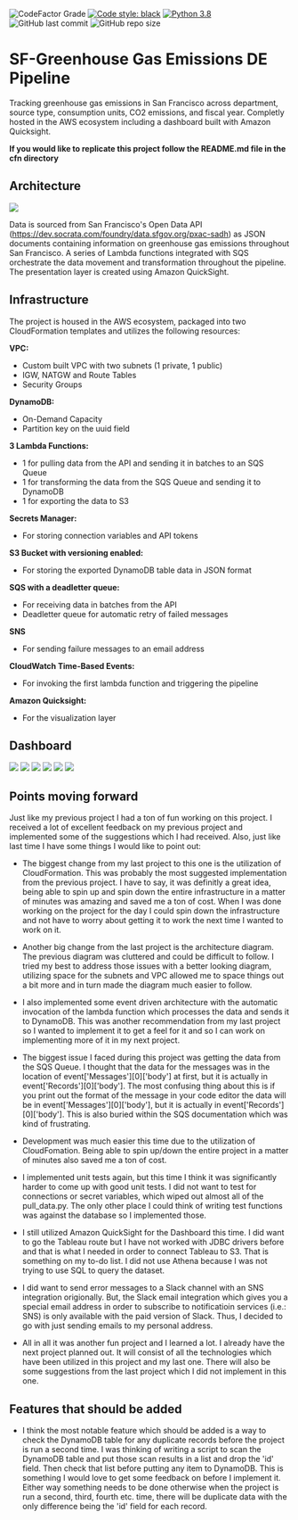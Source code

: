 ![CodeFactor Grade](https://img.shields.io/codefactor/grade/github/dylanzenner/greenhouse_gas_emissions_de_pipeline)
[![Code style: black](https://img.shields.io/badge/code%20style-black-000000.svg)](https://github.com/psf/black)
[![Python 3.8](https://img.shields.io/badge/python-3.8-blue.svg)](https://www.python.org/downloads/release/python-360/)
![GitHub last commit](https://img.shields.io/github/last-commit/dylanzenner/greenhouse_gas_emissions_de_pipeline)
![GitHub repo size](https://img.shields.io/github/repo-size/dylanzenner/greenhouse_gas_emissions_de_pipeline)
# SF-Greenhouse Gas Emissions DE Pipeline

Tracking greenhouse gas emissions in San Francisco across department, source type, consumption units, CO2 emissions, and fiscal year. Completly hosted in the AWS ecosystem including a dashboard built with Amazon Quicksight.

**If you would like to replicate this project follow the README.md file in the cfn directory**

## Architecture
![](architecture/greenhouse_gas_emissions_architecture_diagram.png)

Data is sourced from San Francisco's Open Data API (https://dev.socrata.com/foundry/data.sfgov.org/pxac-sadh) as JSON documents containing information on greenhouse gas emissions throughout San Francisco. A series of Lambda functions integrated with SQS orchestrate the data movement and transformation throughout the pipeline. The presentation layer is created using Amazon QuickSight.

## Infrastructure
The project is housed in the AWS ecosystem, packaged into two CloudFormation templates and utilizes the following resources:

**VPC:**
-   Custom built VPC with two subnets (1 private, 1 public)
-   IGW, NATGW and Route Tables
-   Security Groups

**DynamoDB:**

-   On-Demand Capacity
- Partition key on the uuid field

**3 Lambda Functions:**
-   1 for pulling data from the API and sending it in batches to an SQS Queue
-   1 for transforming the data from the SQS Queue and sending it to DynamoDB
-   1 for exporting the data to S3

**Secrets Manager:**
-   For storing connection variables and API tokens

**S3 Bucket with versioning enabled:**
-   For storing the exported DynamoDB table data in JSON format

**SQS with a deadletter queue:**
-   For receiving data in batches from the API
-   Deadletter queue for automatic retry of failed messages

**SNS**
-   For sending failure messages to an email address

**CloudWatch Time-Based Events:**
-   For invoking the first lambda function and triggering the pipeline

**Amazon Quicksight:**
-   For the visualization layer

## Dashboard
![](dashboard_images/dashboard1.png)
![](dashboard_images/dashboard4.png)
![](dashboard_images/dashboard5.png)
![](dashboard_images/dashboard2.png)
![](dashboard_images/dashboard3.png)
![](dashboard_images/dashboard6.png)

## Points moving forward

Just like my previous project I had a ton of fun working on this project. I received a lot of excellent feedback on my previous project and implemented some of the suggestions which I had received. Also, just like last time I have some things I would like to point out:

-   The biggest change from my last project to this one is the utilization of CloudFormation. This was probably the most suggested implementation from the previous project. I have to say, it was definitly a great idea, being able to spin up and spin down the entire infrastructure in a matter of minutes was amazing and saved me a ton of cost. When I was done working on the project for the day I could spin down the infrastructure and not have to worry about getting it to work the next time I wanted to work on it.

-   Another big change from the last project is the architecture diagram. The previous diagram was cluttered and could be difficult to follow. I tried my best to address those issues with a better looking diagram, utilizing space for the subnets and VPC allowed me to space things out a bit more and in turn made the diagram much easier to follow.

-   I also implemented some event driven architecture with the automatic invocation of the lambda function which processes the data and sends it to DynamoDB. This was another recommendation from my last project so I wanted to implement it to get a feel for it and so I can work on implementing more of it in my next project.

-   The biggest issue I faced during this project was getting the data from the SQS Queue. I thought that the data for the messages was in the location of event['Messages'][0]['body'] at first, but it is actually in event['Records'][0]['body']. The most confusing thing about this is if you print out the format of the message in your code editor the data will be in event['Messages'][0]['body'], but it is actually in event['Records'][0]['body']. This is also buried within the SQS documentation which was kind of frustrating.

-   Development was much easier this time due to the utilization of CloudFomation. Being able to spin up/down the entire project in a matter of minutes also saved me a ton of cost.

-   I implemented unit tests again, but this time I think it was significantly harder to come up with good unit tests. I did not want to test for connections or secret variables, which wiped out almost all of the pull_data.py. The only other place I could think of writing test functions was against the database so I implemented those.

-   I still utilized Amazon QuickSight for the Dashboard this time. I did want to go the Tableau route but I have not worked with JDBC drivers before and that is what I needed in order to connect Tableau to S3. That is something on my to-do list. I did not use Athena because I was not trying to use SQL to query the dataset.

-   I did want to send error messages to a Slack channel with an SNS integration origionally. But, the Slack email integration which gives you a special email address in order to subscribe to notificatioin services (i.e.: SNS) is only available with the paid version of Slack. Thus, I decided to go with just sending emails to my personal address.

-   All in all it was another fun project and I learned a lot. I already have the next project planned out. It will consist of all the technologies which have been utilized in this project and my last one. There will also be some suggestions from the last project which I did not implement in this one.

## Features that should be added

-   I think the most notable feature which should be added is a way to check the DynamoDB table for any duplicate records before the project is run a second time. I was thinking of writing a script to scan the DynamoDB table and put those scan results in a list and drop the 'id' field. Then check that list before putting any item to DynamoDB. This is something I would love to get some feedback on before I implement it. Either way something needs to be done otherwise when the project is run a second, third, fourth etc. time, there will be duplicate data with the only difference being the 'id' field for each record.
